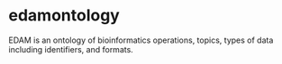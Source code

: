 edamontology
============

EDAM is an ontology of bioinformatics operations, topics, types of data including identifiers, and formats.
